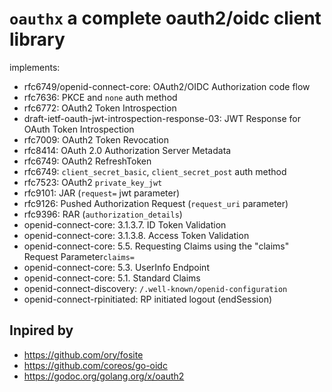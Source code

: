 # `oauthx` a complete oauth2/oidc client library

implements: 

- rfc6749/openid-connect-core: OAuth2/OIDC Authorization code flow 
- rfc7636: PKCE and `none` auth method
- rfc6772: OAuth2 Token Introspection
- draft-ietf-oauth-jwt-introspection-response-03: JWT Response for OAuth Token Introspection
- rfc7009: OAuth2 Token Revocation
- rfc8414: OAuth 2.0 Authorization Server Metadata 
- rfc6749: OAuth2 RefreshToken
- rfc6749: `client_secret_basic`, `client_secret_post` auth method
- rfc7523: OAuth2 `private_key_jwt` 
- rfc9101: JAR (`request=` jwt parameter)
- rfc9126: Pushed Authorization Request (`request_uri` parameter)
- rfc9396: RAR (`authorization_details`)
- openid-connect-core: 3.1.3.7.  ID Token Validation
- openid-connect-core: 3.1.3.8.  Access Token Validation
- openid-connect-core: 5.5.   Requesting Claims using the "claims" Request Parameter`claims=`
- openid-connect-core: 5.3.   UserInfo Endpoint
- openid-connect-core: 5.1.   Standard Claims
- openid-connect-discovery: `/.well-known/openid-configuration`
- openid-connect-rpinitiated: RP initiated logout (endSession)

## Inpired by 

- https://github.com/ory/fosite
- https://github.com/coreos/go-oidc
- https://godoc.org/golang.org/x/oauth2
